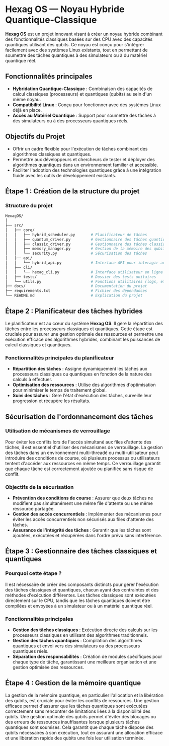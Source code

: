 # Hexag OS — Noyau Hybride Quantique-Classique

**Hexag OS** est un projet innovant visant à créer un noyau hybride combinant des fonctionnalités classiques basées sur des CPU avec des capacités quantiques utilisant des qubits. Ce noyau est conçu pour s'intégrer facilement avec des systèmes Linux existants, tout en permettant de soumettre des tâches quantiques à des simulateurs ou à du matériel quantique réel.

## Fonctionnalités principales

- **Hybridation Quantique-Classique** : Combinaison des capacités de calcul classiques (processeurs) et quantiques (qubits) au sein d'un même noyau.
- **Compatibilité Linux** : Conçu pour fonctionner avec des systèmes Linux déjà en place.
- **Accès au Matériel Quantique** : Support pour soumettre des tâches à des simulateurs ou à des processeurs quantiques réels.

## Objectifs du Projet

- Offrir un cadre flexible pour l'exécution de tâches combinant des algorithmes classiques et quantiques.
- Permettre aux développeurs et chercheurs de tester et déployer des algorithmes quantiques dans un environnement familier et accessible.
- Faciliter l'adoption des technologies quantiques grâce à une intégration fluide avec les outils de développement existants.


## Étape 1 : Création de la structure du projet
### Structure du projet

```bash
HexagOS/
│
├── src/
│   ├── core/
│   │   ├── hybrid_scheduler.py       # Planificateur de tâches
│   │   ├── quantum_driver.py         # Gestionnaire des tâches quantiques
│   │   ├── classic_driver.py         # Gestionnaire des tâches classiques
│   │   ├── memory_manager.py         # Gestion de la mémoire des qubits
│   │   └── security.py               # Sécurisation des tâches
│   ├── api/
│   │   └── hybrid_api.py             # Interface API pour interagir avec le noyau
│   ├── cli/
│   │   └── hexag_cli.py              # Interface utilisateur en ligne de commande
│   ├── tests/                        # Dossier des tests unitaires
│   └── utils.py                      # Fonctions utilitaires (logs, etc.)
├── docs/                             # Documentation du projet
├── requirements.txt                  # Fichier des dépendances
└── README.md                         # Explication du projet
```

## Étape 2 : Planificateur des tâches hybrides

Le planificateur est au cœur du système **Hexag OS**. Il gère la répartition des tâches entre les processeurs classiques et quantiques. Cette étape est cruciale pour assurer une gestion optimale des ressources et permettre une exécution efficace des algorithmes hybrides, combinant les puissances de calcul classiques et quantiques.

### Fonctionnalités principales du planificateur

- **Répartition des tâches** : Assigne dynamiquement les tâches aux processeurs classiques ou quantiques en fonction de la nature des calculs à effectuer.
- **Optimisation des ressources** : Utilise des algorithmes d'optimisation pour minimiser le temps de traitement global.
- **Suivi des tâches** : Gère l'état d'exécution des tâches, surveille leur progression et récupère les résultats.

## Sécurisation de l'ordonnancement des tâches

### Utilisation de mécanismes de verrouillage

Pour éviter les conflits lors de l'accès simultané aux files d'attente des tâches, il est essentiel d'utiliser des mécanismes de verrouillage. La gestion des tâches dans un environnement multi-threadé ou multi-utilisateur peut introduire des conditions de course, où plusieurs processus ou utilisateurs tentent d'accéder aux ressources en même temps. Ce verrouillage garantit que chaque tâche est correctement ajoutée ou planifiée sans risque de conflit.

### Objectifs de la sécurisation

- **Prévention des conditions de course** : Assurer que deux tâches ne modifient pas simultanément une même file d'attente ou une même ressource partagée.
- **Gestion des accès concurrentiels** : Implémenter des mécanismes pour éviter les accès concurrentiels non sécurisés aux files d'attente des tâches.
- **Assurance de l'intégrité des tâches** : Garantir que les tâches sont ajoutées, exécutées et récupérées dans l'ordre prévu sans interférence.

## Étape 3 : Gestionnaire des tâches classiques et quantiques

### Pourquoi cette étape ?

Il est nécessaire de créer des composants distincts pour gérer l'exécution des tâches classiques et quantiques, chacun ayant des contraintes et des méthodes d'exécution différentes. Les tâches classiques sont exécutées directement sur le CPU, tandis que les tâches quantiques doivent être compilées et envoyées à un simulateur ou à un matériel quantique réel.

### Fonctionnalités principales

- **Gestion des tâches classiques** : Exécution directe des calculs sur les processeurs classiques en utilisant des algorithmes traditionnels.
- **Gestion des tâches quantiques** : Compilation des algorithmes quantiques et envoi vers des simulateurs ou des processeurs quantiques réels.
- **Séparation des responsabilités** : Création de modules spécifiques pour chaque type de tâche, garantissant une meilleure organisation et une gestion optimisée des ressources.

## Étape 4 : Gestion de la mémoire quantique

La gestion de la mémoire quantique, en particulier l'allocation et la libération des qubits, est cruciale pour éviter les conflits de ressources. Une gestion efficace permet d'assurer que les tâches quantiques sont exécutées correctement sans rencontrer de limitations liées à la disponibilité des qubits.
Une gestion optimale des qubits permet d'éviter des blocages ou des erreurs de ressources insuffisantes lorsque plusieurs tâches quantiques sont soumises. Cela garantit que chaque tâche dispose des qubits nécessaires à son exécution, tout en assurant une allocation efficace et une libération rapide des qubits une fois leur utilisation terminée.
